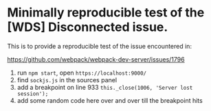 # Minimally reproducible test of the [WDS] Disconnected issue.

This is to provide a reproducible test of the issue encountered in:

https://github.com/webpack/webpack-dev-server/issues/1796

1. run `npm start`, open `https://localhost:9000/`
2. find `sockjs.js` in the sources panel
3. add a breakpoint on line 933 `this._close(1006, 'Server lost session');`
4. add some random code here over and over till the breakpoint hits
